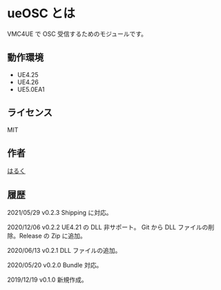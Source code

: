 # ueOSC とは
VMC4UE で OSC 受信するためのモジュールです。

## 動作環境
- UE4.25
- UE4.26
- UE5.0EA1

## ライセンス
MIT

## 作者
[はるく](https://twitter.com/HAL9_HARUKU)

## 履歴
2021/05/29 v0.2.3
Shipping に対応。

2020/12/06 v0.2.2
UE4.21 の DLL 非サポート。
Git から DLL ファイルの削除。Release の Zip に追加。

2020/06/13 v0.2.1
DLL ファイルの追加。

2020/05/20 v0.2.0
Bundle 対応。

2019/12/19 v0.1.0
新規作成。
